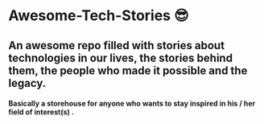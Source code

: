 # Awesome-Tech-Stories 😎

## An awesome repo filled with stories about technologies in our lives, the stories behind them, the people who made it possible and the legacy. 
#### Basically a storehouse for anyone who wants to stay inspired in his / her field of interest(s) .
